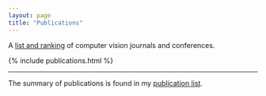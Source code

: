 ```yaml
---
layout: page
title: "Publications"
---
```


A [list and ranking](https://scholar.google.com/citations?view_op=top_venues&amp;hl=en&amp;vq=eng_computervisionpatternrecognition) of computer vision journals and conferences.

{% include publications.html %}

***
The summary of publications is found in my [publication list](/assets/mybib.pdf).
